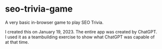# seo-trivia-game
A very basic in-browser game to play SEO Trivia.

I created this on January 19, 2023. The entire app was created by ChatGPT. I used it as a teambuilding exercise to show what ChatGPT was capable of at that time. 
